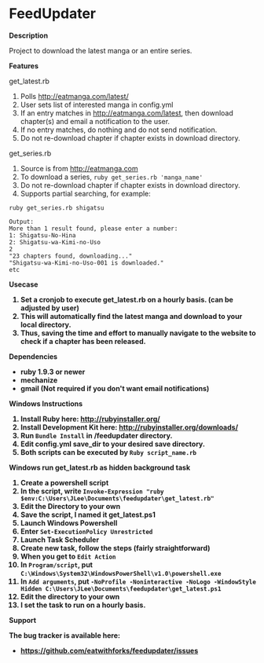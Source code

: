 FeedUpdater
===========

<b> Description </b>

Project to download the latest manga or an entire series.

<b> Features </b>

get_latest.rb

1. Polls http://eatmanga.com/latest/  
2. User sets list of interested manga in config.yml
3. If an entry matches in http://eatmanga.com/latest, then download chapter(s) and email a notification to the user.
4. If no entry matches, do nothing and do not send notification.
5. Do not re-download chapter if chapter exists in download directory. 

get_series.rb

1. Source is from http://eatmanga.com
2. To download a series, `ruby get_series.rb 'manga_name'` 
3. Do not re-download chapter if chapter exists in download directory.
4. Supports partial searching, for example:
```
ruby get_series.rb shigatsu

Output:
More than 1 result found, please enter a number:
1: Shigatsu-No-Hina
2: Shigatsu-wa-Kimi-no-Uso
2
"23 chapters found, downloading..."
"Shigatsu-wa-Kimi-no-Uso-001 is downloaded."
etc
```
<b> Usecase <b>

1. Set a cronjob to execute get_latest.rb on a hourly basis. (can be adjusted by user)
2. This will automatically find the latest manga and download to your local directory.
3. Thus, saving the time and effort to manually navigate to the website to check if a chapter has been released.

<b> Dependencies </b>

* ruby 1.9.3 or newer
* mechanize
* gmail (Not required if you don't want email notifications)

<b> Windows Instructions </b>

1. Install Ruby here: http://rubyinstaller.org/
2. Install Development Kit here: http://rubyinstaller.org/downloads/
3. Run `Bundle Install` in /feedupdater directory.
4. Edit config.yml save_dir to your desired save directory. 
5. Both scripts can be executed by `Ruby script_name.rb`

<b> Windows run get_latest.rb as hidden background task <b>

1. Create a powershell script
2. In the script, write `Invoke-Expression "ruby $env:C:\Users\JLee\Documents\feedupdater\get_latest.rb" `
3. Edit the Directory to your own
4. Save the script, I named it get_latest.ps1
5. Launch Windows Powershell
6. Enter `Set-ExecutionPolicy Unrestricted` 
7. Launch Task Scheduler
8. Create new task, follow the steps (fairly straightforward)
9. When you get to `Edit Action` 
10. In `Program/script`, put `C:\Windows\System32\WindowsPowerShell\v1.0\powershell.exe`
11. In `Add arguments`, put `-NoProfile -Noninteractive -NoLogo -WindowStyle Hidden C:\Users\JLee\Documents\feedupdater\get_latest.ps1`
12. Edit the directory to your own
13. I set the task to run on a hourly basis. 

<b> Support </b>

The bug tracker is available here:

* https://github.com/eatwithforks/feedupdater/issues
